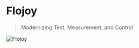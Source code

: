# Flojoy
> Modernizing Test, Measurement, and Control

![Flojoy](https://github.com/flojoy-ai/docs/assets/1865834/6e9b66b4-5aee-4655-8989-bc2aa9817908)
